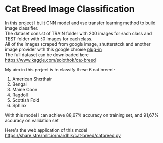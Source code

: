 # Cat Breed Image Classification
In this project I built CNN model and use transfer learning method to build image classifier. <br>
The dataset consist of TRAIN folder with 200 images for each class and TEST folder with 50 images for each class. <br>
All of the images scraped from google image, shutterstcok and another image provider with this google chrome [plug-in](https://chrome.google.com/webstore/detail/download-all-images/nnffbdeachhbpfapjklmpnmjcgamcdmm)  <br>
The full dataset can be downloaded here https://www.kaggle.com/solothok/cat-breed

My aim in this project is to classify these 6 cat breed :
1. American Shorthair
2. Bengal 
3. Maine Coon
4. Ragdoll
5. Scottish Fold
6. Sphinx

With this model I can achieve 88,67% accuracy on training set, and 91,67% accuracy on validation set

Here's the web application of this model https://share.streamlit.io/mardhik/cat-breed/catbreed.py
